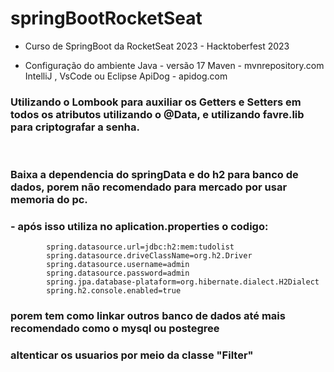 # springBootRocketSeat
- Curso de SpringBoot da RocketSeat 2023 - Hacktoberfest 2023

- Configuração do ambiente Java - versão 17 Maven - mvnrepository.com IntelliJ , VsCode ou Eclipse ApiDog - apidog.com


### Utilizando o Lombook para auxiliar os Getters e Setters em todos os atributos utilizando o @Data, e utilizando favre.lib para criptografar a senha.

<br>

### Baixa a dependencia do springData e do h2 para banco de dados, porem não recomendado para mercado por usar memoria do pc.
	
### - após isso utiliza no aplication.properties o codigo:
			spring.datasource.url=jdbc:h2:mem:tudolist
			spring.datasource.driveClassName=org.h2.Driver
			spring.datasource.username=admin
			spring.datasource.password=admin
			spring.jpa.database-plataform=org.hibernate.dialect.H2Dialect
			spring.h2.console.enabled=true

### porem tem como linkar outros banco de dados até mais recomendado como o mysql ou postegree

### altenticar os usuarios por meio da classe "Filter"